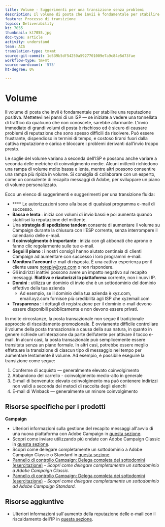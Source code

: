 ```yaml
---
title: Volume - Suggerimenti per una transizione senza problemi
description: Il volume di posta che invii è fondamentale per stabilire una reputazione positiva. Scopri cosa puoi fare per effettuare una transizione senza problemi.
feature: Processo di transizione
topics: Deliverability
kt: 7055
thumbnail: kt7055.jpg
doc-type: article
activity: understand
team: ACS
translation-type: tm+mt
source-git-commit: 1e539b5df54250a5927701009e7a9c84e5d73fae
workflow-type: tm+mt
source-wordcount: '575'
ht-degree: 0%

---
```



# Volume

Il volume di posta che invii è fondamentale per stabilire una reputazione positiva. Mettetevi nei panni di un ISP — se iniziate a vedere una tonnellata di traffico da qualcuno che non conoscete, sarebbe allarmante. L&#39;invio immediato di grandi volumi di posta è rischioso ed è sicuro di causare problemi di reputazione che sono spesso difficili da risolvere. Può essere frustrante, dispendioso in termini di tempo, e costoso tirarsi fuori dalla cattiva reputazione e carica e bloccare i problemi derivanti dall&#39;invio troppo presto.

Le soglie del volume variano a seconda dell&#39;ISP e possono anche variare a seconda delle metriche di coinvolgimento medie. Alcuni mittenti richiedono una rampa di volume molto bassa e lenta, mentre altri possono consentire una rampa più ripida in volume. Si consiglia di collaborare con un esperto, come un consulente di recapito messaggi di Adobe, per sviluppare un piano di volume personalizzato.

Ecco un elenco di suggerimenti e suggerimenti per una transizione fluida:

* **** Le autorizzazioni sono alla base di qualsiasi programma e-mail di successo.
* **Bassa e lenta** : inizia con volumi di invio bassi e poi aumenta quando stabilisci la reputazione del mittente.
* Una **strategia di spedizione tandem** consente di aumentare il volume su Campaign durante la chiusura con l’ESP corrente, senza interrompere il calendario delle e-mail.
* **Il coinvolgimento è importante** : inizia con gli abbonati che aprono e fanno clic regolarmente sulle tue e-mail.
* **Segui il piano** : i nostri consigli hanno aiutato centinaia di clienti Campaign ad aumentare con successo i loro programmi e-mail.
* **Monitora l&#39;account** e-mail di risposta. È una cattiva esperienza per il cliente usare noreply@xyz.com o non rispondere.
* Gli indirizzi inattivi possono avere un impatto negativo sul recapito messaggi. **Riattiva e riautorizzi la piattaforma** corrente, non i nuovi IP.
* **Domini** : utilizza un dominio di invio che è un sottodominio del dominio effettivo della tua azienda
   * Ad esempio, se il dominio della tua azienda è xyz.com, email.xyz.com fornisce più credibilità agli ISP che xyzemail.com
* **Trasparenza** : i dettagli di registrazione per il dominio e-mail devono essere disponibili pubblicamente e non devono essere privati.

In molte circostanze, la posta transazionale non segue il tradizionale approccio di riscaldamento promozionale. È ovviamente difficile controllare il volume della posta transazionale a causa della sua natura, in quanto in genere richiede un’interazione da parte dell’utente per attivare il tocco e-mail. In alcuni casi, la posta transazionale può semplicemente essere transitata senza un piano formale. In altri casi, potrebbe essere meglio effettuare la transizione di ciascun tipo di messaggio nel tempo per aumentare lentamente il volume. Ad esempio, è possibile eseguire la transizione come segue:

1. Conferme di acquisto — generalmente elevato coinvolgimento
2. Abbandono del carrello - coinvolgimento medio-alto in generale
3. E-mail di benvenuto: elevato coinvolgimento ma può contenere indirizzi non validi a seconda dei metodi di raccolta degli elenchi
4. E-mail di Winback — generalmente un minore coinvolgimento

## Risorse specifiche per i prodotti

**Campaign**

* Ulteriori informazioni sulla gestione del recapito messaggi all&#39;avvio di una nuova piattaforma con Adobe Campaign in [questa sezione](/help/additional-resources/ac-starting-new-platform.md).
* Scopri come inviare utilizzando più ondate con Adobe Campaign Classic in [questa sezione](https://experienceleague.adobe.com/docs/campaign-classic/using/sending-messages/key-steps-when-creating-a-delivery/steps-sending-the-delivery.html#sending-using-multiple-waves).
* Scopri come delegare completamente un sottodominio a Adobe Campaign Classic o Standard in [questa sezione](/help/additional-resources/ac-domain-name-setup.md).
* [Pannello di controllo Campaign: Delega completa dei sottodomini (esercitazione)](https://experienceleague.corp.adobe.com/docs/campaign-classic-learn/control-panel/subdomains-and-certificates/subdomain-delegation.html)  -  *Scopri come delegare completamente un sottodominio a Adobe Campaign Classic.*
* [Pannello di controllo Campaign: Delega completa dei sottodomini (esercitazione)](https://experienceleague.corp.adobe.com/docs/campaign-standard-learn/control-panel/subdomains-and-certificates/subdomain-delegation.html)  -  *Scopri come delegare completamente un sottodominio ad Adobe Campaign Standard.*

## Risorse aggiuntive

* Ulteriori informazioni sull&#39;aumento della reputazione delle e-mail con il riscaldamento dell&#39;IP in [questa sezione](/help/additional-resources/increase-reputation-with-ip-warming.md).
